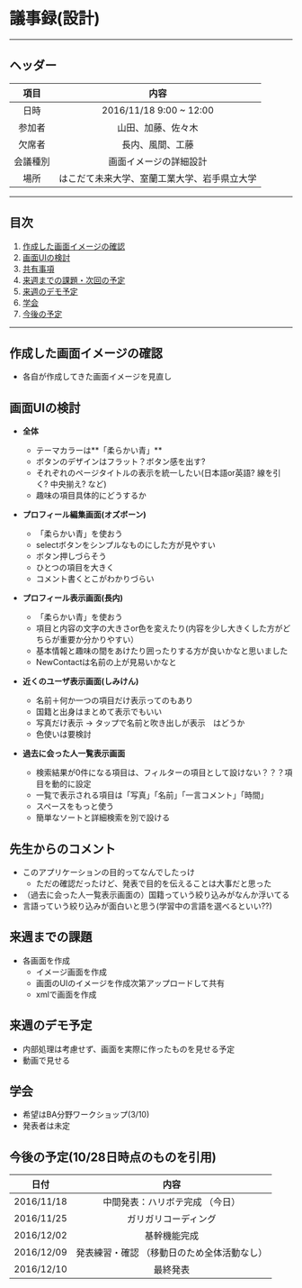 # 議事録(設計)
---
## ヘッダー
|項目|内容|
|:--:|:--:|
| 日時 | 2016/11/18 9:00 ~ 12:00|
| 参加者 | 山田、加藤、佐々木 |
| 欠席者 | 長内、風間、工藤 |
| 会議種別 | 画面イメージの詳細設計 |
| 場所 | はこだて未来大学、室蘭工業大学、岩手県立大学 |

---
## 目次
1. [作成した画面イメージの確認](#anchar1)
2. [画面UIの検討](#anchar2)
3. [共有事項](#anchar3)
4. [来週までの課題・次回の予定](#anchar4)
5. [来週のデモ予定](#anchar5)
6. [学会](#anchar6)
7. [今後の予定](#anchar7)

---

## <div id="anchar1"/>作成した画面イメージの確認
- 各自が作成してきた画面イメージを見直し

## <div id="anchar2"/>画面UIの検討
- **全体**　
   - テーマカラーは**「柔らかい青」**
   - ボタンのデザインはフラット？ボタン感を出す?
   - それぞれのページタイトルの表示を統一したい(日本語or英語? 線を引く? 中央揃え? など)
   - 趣味の項目具体的にどうするか
   
- **プロフィール編集画面(オズボーン)**
   - 「柔らかい青」を使おう　
   - selectボタンをシンプルなものにした方が見やすい
   - ボタン押しづらそう
   - ひとつの項目を大きく
   - コメント書くとこがわかりづらい
   
- **プロフィール表示画面(長内)**
   - 「柔らかい青」を使おう
   - 項目と内容の文字の大きさor色を変えたり(内容を少し大きくした方がどちらが重要か分かりやすい）
   - 基本情報と趣味の間をあけたり囲ったりする方が良いかなと思いました
   - NewContactは名前の上が見易いかなと
   
- **近くのユーザ表示画面(しみけん)**
   - 名前＋何か一つの項目だけ表示ってのもあり
   - 国籍と出身はまとめて表示でもいい
   - 写真だけ表示 → タップで名前と吹き出しが表示　はどうか
   - 色使いは要検討
   
- **過去に会った人一覧表示画面**
   - 検索結果が0件になる項目は、フィルターの項目として設けない？？？項目を動的に設定
   - 一覧で表示される項目は「写真」「名前」「一言コメント」「時間」
   - スペースをもっと使う
   - 簡単なソートと詳細検索を別で設ける

## <div id="anchar3" />先生からのコメント　
- このアプリケーションの目的ってなんでしたっけ
   - ただの確認だったけど、発表で目的を伝えることは大事だと思った
- （過去に会った人一覧表示画面の）国籍っていう絞り込みがなんか浮いてる
- 言語っていう絞り込みが面白いと思う(学習中の言語を選べるといい??)

## <div id="anchar4"/>来週までの課題
- 各画面を作成
    - イメージ画面を作成
    - 画面のUIのイメージを作成次第アップロードして共有
    - xmlで画面を作成

## <div id="anchar5" />来週のデモ予定
- 内部処理は考慮せず、画面を実際に作ったものを見せる予定
- 動画で見せる

## <div id="anchar6" />学会
- 希望はBA分野ワークショップ(3/10)
- 発表者は未定

## <div id="anchar7"/>今後の予定(10/28日時点のものを引用)
|日付|内容|
|:--:|:--:|
| 2016/11/18 | 中間発表：ハリボテ完成 （今日）|
| 2016/11/25 | ガリガリコーディング |
| 2016/12/02 | 基幹機能完成 |
| 2016/12/09 | 発表練習・確認 （移動日のため全体活動なし）| 
| 2016/12/10 | 最終発表 |
